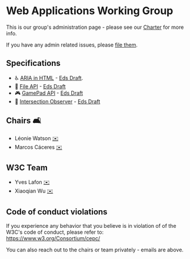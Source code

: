 # Web Applications Working Group

This is our group's administration page - please see our [Charter](https://www.w3.org/2019/05/webapps-charter.html) for more info.

If you have any admin related issues, please [file them](https://github.com/w3c/webappswg/issues).

## Specifications

 * ♿️ [ARIA in HTML](https://github.com/w3c/html-aria/) - [Eds Draft](http://w3c.github.io/html-aria/).
 * 📄 [File API](https://github.com/w3c/fileAPI) - [Eds Draft](https://w3c.github.io/FileAPI/)
 * 🎮 [GamePad API](https://github.com/w3c/gamepad) - [Eds Draft](https://w3c.github.io/gamepad/)
 * 👀 [Intersection Observer](https://github.com/w3c/IntersectionObserver) - [Eds Draft](https://w3c.github.io/IntersectionObserver/)

## Chairs 🛋

 * Léonie Watson [✉️](mailto:lw@tetralogical.com)
 * Marcos Cáceres [✉️](mailto:marcos@marcosc.com)
 
## W3C Team 

 * Yves Lafon [✉️](mailto:ylafon@w3.org)
 * Xiaoqian Wu [✉️](mailto:xiaoqian@w3.org)

## Code of conduct violations

If you experience any behavior that you believe is in violation of of the W3C's code of conduct, please refer to: https://www.w3.org/Consortium/cepc/ 

You can also reach out to the chairs or team privately - emails are above.
